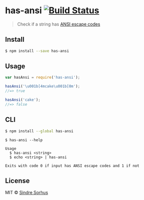 # has-ansi [![Build Status](https://travis-ci.org/sindresorhus/has-ansi.svg?branch=master)](https://travis-ci.org/sindresorhus/has-ansi)

> Check if a string has [ANSI escape codes](http://en.wikipedia.org/wiki/ANSI_escape_code)


## Install

```sh
$ npm install --save has-ansi
```


## Usage

```js
var hasAnsi = require('has-ansi');

hasAnsi('\u001b[4mcake\u001b[0m');
//=> true

hasAnsi('cake');
//=> false
```


## CLI

```sh
$ npm install --global has-ansi
```

```
$ has-ansi --help

Usage
  $ has-ansi <string>
  $ echo <string> | has-ansi

Exits with code 0 if input has ANSI escape codes and 1 if not
```


## License

MIT © [Sindre Sorhus](http://sindresorhus.com)

